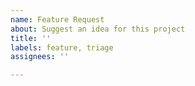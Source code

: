 ```yaml
---
name: Feature Request
about: Suggest an idea for this project
title: ''
labels: feature, triage
assignees: ''

---
```



